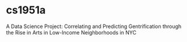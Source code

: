 # cs1951a
A Data Science Project: Correlating and Predicting Gentrification through the Rise in Arts in Low-Income Neighborhoods in NYC

